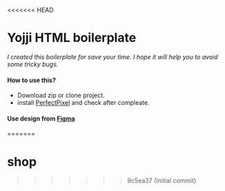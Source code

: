 <<<<<<< HEAD
# Yojji HTML boilerplate

_I created this boilerplate for save your time. I hope it will help you to avoid some tricky bugs._

#### How to use this?

- Download zip or clone project.
- install [PerfectPixel](https://chrome.google.com/webstore/detail/perfectpixel-by-welldonec/dkaagdgjmgdmbnecmcefdhjekcoceebi?hl=ru) and check after compleate.
#### Use design from [Figma](https://www.figma.com/file/wNzd8LV7TVgH0FcG1z4pHK/🛒-Ecommerce-Shopping-Template-Community?node-id=0%3A1)
=======
# shop

>>>>>>> 9c5ea37 (Initial commit)
